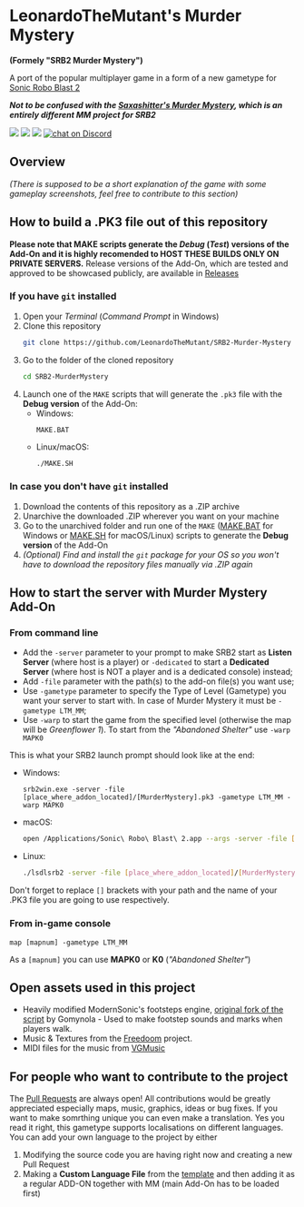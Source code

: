 # LeonardoTheMutant's Murder Mystery
**(Formely "SRB2 Murder Mystery")**

A port of the popular multiplayer game in a form of a new gametype for [Sonic Robo Blast 2](https://www.srb2.org)

***Not to be confused with the [Saxashitter's Murder Mystery](https://github.com/Saxashitter/murder-mystery), which is an entirely different MM project for SRB2***

<a href="https://github.com/LeonardoTheMutant/SRB2-Murder-Mystery/graphs/contributors" alt="Contributors">
  <img src="https://img.shields.io/github/contributors/LeonardoTheMutant/SRB2-Murder-Mystery"></a>
<a href="https://github.com/LeonardoTheMutant/SRB2-Murder-Mystery/pulse" alt="Activity">
  <img src="https://img.shields.io/github/commit-activity/m/LeonardoTheMutant/SRB2-Murder-Mystery"></a>
<a href="https://srb2.org">
  <img src="https://img.shields.io/badge/SRB2_compatibility-v2.2.13-darkblue"></a>
<a href="https://discord.gg/UgG8h2djFE">
  <img src="https://img.shields.io/discord/1075825170658381926?logo=discord" alt="chat on Discord"></a>

## Overview
*(There is supposed to be a short explanation of the game with some gameplay screenshots, feel free to contribute to this section)*

## How to build a **.PK3** file out of this repository

**Please note that MAKE scripts generate the *Debug* (*Test*) versions of the Add-On and it is highly recomended to HOST THESE BUILDS ONLY ON PRIVATE SERVERS.**
Release versions of the Add-On, which are tested and approved to be showcased publicly, are available in [Releases](https://github.com/LeonardoTheMutant/SRB2-Murder-Mystery/releases)

### If you have `git` installed

1. Open your *Terminal* (*Command Prompt* in Windows)
2. Clone this repository
    ```sh
    git clone https://github.com/LeonardoTheMutant/SRB2-Murder-Mystery
    ```
3. Go to the folder of the cloned repository
    ```sh
    cd SRB2-MurderMystery
    ```
4. Launch one of the `MAKE` scripts that will generate the `.pk3` file with the **Debug version** of the Add-On:
    - Windows:
      ```batch
      MAKE.BAT
      ```
    - Linux/macOS:
      ```sh
      ./MAKE.SH
      ```

### In case you don't have `git` installed

1. Download the contents of this repository as a .ZIP archive
2. Unarchive the downloaded .ZIP wherever you want on your machine
3. Go to the unarchived folder and run one of the `MAKE` ([MAKE.BAT](MAKE.BAT) for Windows or [MAKE.SH](MAKE.SH) for macOS/Linux) scripts to generate the **Debug version** of the Add-On
4. *(Optional) Find and install the `git` package for your OS so you won't have to download the repository files manually via .ZIP again*

## How to start the server with Murder Mystery Add-On

### From command line
- Add the `-server` parameter to your prompt to make SRB2 start as **Listen Server** (where host is a player) or `-dedicated` to start a **Dedicated Server** (where host is NOT a player and is a dedicated console) instead;
- Add `-file` parameter with the path(s) to the add-on file(s) you want use;
- Use `-gametype` parameter to specify the Type of Level (Gametype) you want your server to start with. In case of Murder Mystery it must be `-gametype LTM_MM`;
- Use `-warp` to start the game from the specified level (otherwise the map will be *Greenflower 1*). To start from the *"Abandoned Shelter"* use `-warp MAPK0`

This is what your SRB2 launch prompt should look like at the end:
- Windows:
    ```batch
    srb2win.exe -server -file [place_where_addon_located]/[MurderMystery].pk3 -gametype LTM_MM -warp MAPK0
    ```
- macOS:
    ```sh
    open /Applications/Sonic\ Robo\ Blast\ 2.app --args -server -file [place_where_addon_located]/[MurderMystery].pk3 -gametype LTM_MM -warp MAPK0
    ```
- Linux:
    ```sh
    ./lsdlsrb2 -server -file [place_where_addon_located]/[MurderMystery].pk3 -gametype LTM_MM -warp MAPK0
    ```

Don't forget to replace `[]` brackets with your path and the name of your .PK3 file you are going to use respectively.

### From in-game console
```
map [mapnum] -gametype LTM_MM
```
As a `[mapnum]` you can use **MAPK0** or **K0** (*"Abandoned Shelter"*)

## Open assets used in this project
- Heavily modified ModernSonic's footsteps engine, [original fork of the script](https://mb.srb2.org/addons/footsteps.1378/) by Gomynola - Used to make footstep sounds and marks when players walk.
- Music & Textures from the [Freedoom](https://github.com/freedoom/freedoom) project.
- MIDI files for the music from [VGMusic](https://vgmusic.com)

## For people who want to contribute to the project
The [Pull Requests](https:gtihub.com/LeonardoTheMutant/SRB2-Murder-Mystery/pulls) are always open! All contributions would be greatly appreciated especially maps, music, graphics, ideas or bug fixes. If you want to make somrthing unique you can even make a translation. Yes you read it right, this gametype supports localisations on different languages. You can add your own language to the project by either

1. Modifying the source code you are having right now and creating a new Pull Request
2. Making a **Custom Language File** from the [template](TEMPLATES/customlang.lua) and then adding it as a regular ADD-ON together with MM (main Add-On has to be loaded first)
